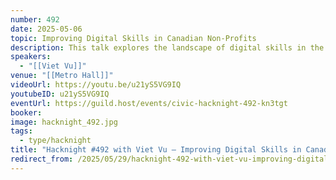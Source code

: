 ```yaml
---
number: 492
date: 2025-05-06
topic: Improving Digital Skills in Canadian Non-Profits
description: This talk explores the landscape of digital skills in the non-profit sector in Canada. It explores both research and strategies that organizations can use to invest in the digital skills of their workforce.
speakers:
  - "[[Viet Vu]]"
venue: "[[Metro Hall]]"
videoUrl: https://youtu.be/u21yS5VG9IQ
youtubeID: u21yS5VG9IQ
eventUrl: https://guild.host/events/civic-hacknight-492-kn3tgt
booker: 
image: hacknight_492.jpg
tags:
  - type/hacknight
title: "Hacknight #492 with Viet Vu – Improving Digital Skills in Canadian Non-Profits"
redirect_from: /2025/05/29/hacknight-492-with-viet-vu-improving-digital-skills-in-canadian-non-profits/
---
```

